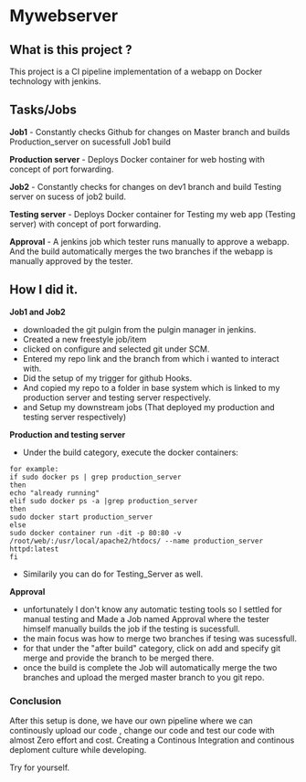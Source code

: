 # Mywebserver
## What is this project ?
 This project is a CI pipeline implementation of a webapp on Docker technology with jenkins.
## Tasks/Jobs
  **Job1** - Constantly checks Github for changes on Master branch and builds Production_server on sucessfull Job1 build
  
  **Production server** - Deploys Docker container for web hosting with concept of port forwarding.
  
  **Job2** - Constantly checks for changes on dev1 branch and build Testing server on sucess of job2 build.
  
  **Testing server** - Deploys Docker container for Testing my web app  (Testing server) with concept of port forwarding.
  
  **Approval** - A jenkins job which tester runs manually to approve a webapp. And the  build automatically merges the two branches 
                 if the webapp is manually approved by the tester.
## How I did it.
 **Job1 and Job2**
  - downloaded the git pulgin from the pulgin manager in jenkins.
  - Created a new freestyle job/item 
  - clicked on configure and selected git under SCM.
  - Entered my repo link and the branch from which i wanted to interact with.
  - Did the setup of my trigger for github Hooks.
  - And copied my repo to a folder in base system which is linked to my production server and testing server respectively.
  - and Setup my downstream jobs (That deployed my production and testing server respectively)
 
 **Production and testing server**
   - Under the build category, execute the docker containers:
    
    for example: 
    if sudo docker ps | grep production_server
    then
    echo "already running"
    elif sudo docker ps -a |grep production_server
    then
    sudo docker start production_server
    else
    sudo docker container run -dit -p 80:80 -v /root/web/:/usr/local/apache2/htdocs/ --name production_server httpd:latest
    fi
    
   - Similarily you can do for Testing_Server as well.
 
 **Approval**
   - unfortunately I don't know any automatic testing tools so I settled for manual testing and Made a Job named Approval where the 
   tester himself manually builds the job if the testing is sucessfull. 
   - the main focus was how to merge two branches if tesing was sucessfull.
   - for that under the "after build" category, click on add and specify git merge and provide the branch to be merged there.
   - once the build is complete the Job will automatically merge the two branches and upload the merged master branch to you git repo.
   
### Conclusion
 
 After this setup is done, we have our own pipeline where we can continously upload our code , change our code and test our code with 
 almost Zero effort and cost. Creating a Continous Integration and continous deploment culture while developing.
 
 Try for yourself.
 
